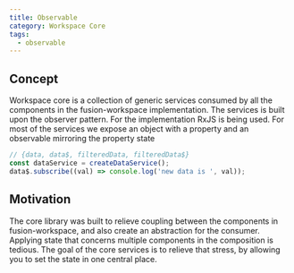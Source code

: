 ```yaml
---
title: Observable
category: Workspace Core
tags:
  - observable
---
```


## Concept

Workspace core is a collection of generic services consumed by all the components in the fusion-workspace implementation.
The services is built upon the observer pattern. For the implementation RxJS is being used.
For most of the services we expose an object with a property and an observable mirroring the property state

```ts
// {data, data$, filteredData, filteredData$}
const dataService = createDataService();
data$.subscribe((val) => console.log('new data is ', val));
```

## Motivation

The core library was built to relieve coupling between the components in fusion-workspace, and also create an abstraction for the consumer. Applying state that concerns multiple components in the composition is tedious. The goal of the core services is to relieve that stress, by allowing you to set the state in one central place.
